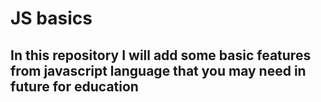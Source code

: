 # JS basics

## In this repository I will add some basic features from javascript language that you may need in future for education
